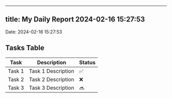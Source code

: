 
---
title: My Daily Report 2024-02-16 15:27:53
---

Date: 2024-02-16 15:27:53

## Tasks Table

| Task | Description | Status |
|------|-------------|--------|
| Task 1 | Task 1 Description | ✅ |
| Task 2 | Task 2 Description | ❌ |
| Task 3 | Task 3 Description | 🔜 |
